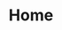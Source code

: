 ---
title: Home
image: https://harsh98trivedi.github.io/images/meta.jpg
meta: A Tech Lover and a Designer Inspired by Imagination.
layout: homepage
---